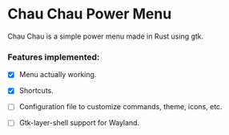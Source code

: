 # Chau Chau Power Menu

Chau Chau is a simple power menu made in Rust using gtk.

### Features implemented:
- [x] Menu actually working.
- [x] Shortcuts.
- [ ] Configuration file to customize commands, theme, icons, etc.
- [ ] Gtk-layer-shell support for Wayland.

